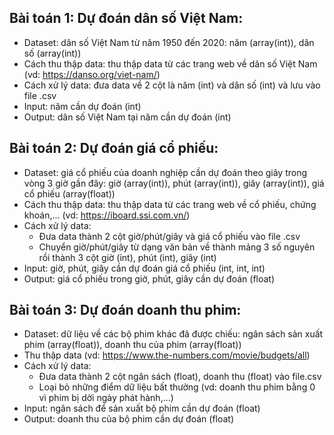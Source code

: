 
## Bài toán 1: Dự đoán dân số Việt Nam:
- Dataset: dân số Việt Nam từ năm 1950 đến 2020: năm (array(int)), dân số (array(int))
- Cách thu thập data: thu thập data từ các trang web về dân số Việt Nam (vd: https://danso.org/viet-nam/)
- Cách xử lý data: đưa data về 2 cột là năm (int) và dân số (int) và lưu vào file .csv
- Input: năm cần dự đoán (int)
- Output: dân số Việt Nam tại năm cần dự đoán (int)
## Bài toán 2: Dự đoán giá cổ phiếu:
- Dataset: giá cổ phiếu của doanh nghiệp cần dự đoán theo giây trong vòng 3 giờ gần đây: giờ (array(int)), phút (array(int)), giây (array(int)), giá cổ phiếu (array(float))
- Cách thu thập data: thu thập data từ các trang web về cổ phiếu, chứng khoán,... (vd: https://iboard.ssi.com.vn/)
- Cách xử lý data: 
  - Đưa data thành 2 cột giờ/phút/giây và giá cổ phiếu vào file .csv
  - Chuyển giờ/phút/giây từ dạng văn bản về thành mảng 3 số nguyên rồi thành 3 cột giờ (int), phút (int), giây (int)
- Input: giờ, phút, giây cần dự đoán giá cổ phiếu (int, int, int)
- Output: giá cổ phiếu trong giờ, phút, giây cần dự đoán (float)
## Bài toán 3: Dự đoán doanh thu phim:
- Dataset: dữ liệu về các bộ phim khác đã được chiếu: ngân sách sản xuất phim (array(float)), doanh thu của phim (array(float)) 
- Thu thập data (vd: https://www.the-numbers.com/movie/budgets/all)
- Cách xử lý data:
  - Đưa data thành 2 cột ngân sách (float), doanh thu (float) vào file.csv
  - Loại bỏ những điểm dữ liệu bất thường (vd: doanh thu phim bằng 0 vì phim bị dời ngày phát hành,...)
- Input: ngân sách để sản xuất bộ phim cần dự đoán (float)
- Output: doanh thu của bộ phim cần dự đoán (float)
 
